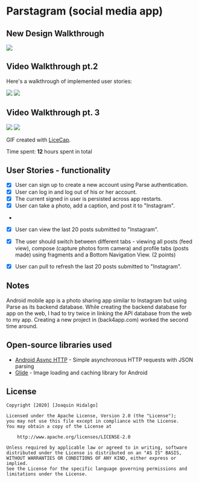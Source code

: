 # Parstagram (social media app)

## New Design Walkthrough

<img src='https://media.giphy.com/media/ssIUTXrvQ0aNu3LSNL/giphy.gif' />

## Video Walkthrough pt.2

Here's a walkthrough of implemented user stories:

<img src='https://media.giphy.com/media/VFtUDXJWKI3RtZefcn/giphy.gif' />

<img src='https://media.giphy.com/media/mAi3dNSYVJHdlyaeDZ/giphy.gif' />

## Video Walkthrough pt. 3

<img src='https://media.giphy.com/media/op3Dwx5eDMujX0VGqg/giphy.gif' />

<img src='https://media.giphy.com/media/sKYXE4EhlyZYCmNwnN/giphy.gif' />

GIF created with [LiceCap](http://www.cockos.com/licecap/).


Time spent: **12** hours spent in total

## User Stories - functionality

- [x] User can sign up to create a new account using Parse authentication.
- [x] User can log in and log out of his or her account.
- [x] The current signed in user is persisted across app restarts.
- [x] User can take a photo, add a caption, and post it to "Instagram".
-
- [x] User can view the last 20 posts submitted to "Instagram".
- [x] The user should switch between different tabs - viewing all posts (feed view), compose (capture photos form camera) and profile tabs (posts made) using fragments and a Bottom Navigation View. (2 points)
- [x] User can pull to refresh the last 20 posts submitted to "Instagram".


## Notes

Android mobile app is a photo sharing app similar to Instagram but using Parse as its backend database. While creating the backend database for app on the web, I had to try twice in linking the API database from the web to my app. Creating a new project in (back4app.com) worked the second time around.

## Open-source libraries used

- [Android Async HTTP](https://github.com/codepath/CPAsyncHttpClient) - Simple asynchronous HTTP requests with JSON parsing
- [Glide](https://github.com/bumptech/glide) - Image loading and caching library for Android

## License

    Copyright [2020] [Joaquin Hidalgo]

    Licensed under the Apache License, Version 2.0 (the "License");
    you may not use this file except in compliance with the License.
    You may obtain a copy of the License at

        http://www.apache.org/licenses/LICENSE-2.0

    Unless required by applicable law or agreed to in writing, software
    distributed under the License is distributed on an "AS IS" BASIS,
    WITHOUT WARRANTIES OR CONDITIONS OF ANY KIND, either express or implied.
    See the License for the specific language governing permissions and
    limitations under the License.
